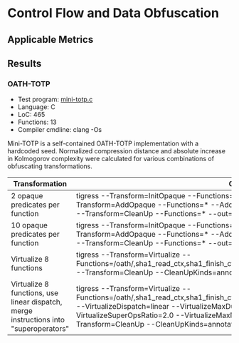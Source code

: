 # Control Flow and Data Obfuscation

## Applicable Metrics

## Results

### OATH-TOTP

- Test program: [mini-totp.c](https://github.com/b-mueller/obfuscation-metrics/blob/master/testprograms/oath-totp/mini-totp.c)
- Language: C
- LoC: 465
- Functions: 13
- Compiler cmdline: clang -Os

Mini-TOTP is a self-contained OATH-TOTP implementation with a hardcoded seed. Normalized compression distance and absolute increase in Kolmogorov complexity were calculated for various combinations of obfuscating transformations.

|Transformation|Cmdline|ΔK|NCD|
|---|---|---|---|
|2 opaque predicates per function|tigress --Transform=InitOpaque --Functions=* --Transform=UpdateOpaque --Functions=* --Transform=AddOpaque --Functions=* --AddOpaqueCount=2 --AddOpaqueKinds=call,bug,true  --Transform=CleanUp --Functions=* --out=test-01.c mini-totp.c| 1,939| 0.7866 |
|10 opaque predicates per function|tigress --Transform=InitOpaque --Functions=* --Transform=UpdateOpaque --Functions=* --Transform=AddOpaque --Functions=* --AddOpaqueCount=10 --AddOpaqueKinds=call,bug,true  --Transform=CleanUp --Functions=* --out=test-01.c mini-totp.c| 5,079| 0.8690 |
|Virtualize 8 functions|tigress --Transform=Virtualize --Functions=/oath/,sha1_read_ctx,sha1_finish_ctx,hmac_sha1,sha1_stream,sha1_buffer,sha1_init_ctx --Transform=CleanUp --CleanUpKinds=annotations --out=test-03.c mini-totp.c| 6,286 | 0.8750 |
|Virtualize 8 functions, use linear dispatch, merge instructions into "superoperators"|tigress --Transform=Virtualize --Functions=/oath/,sha1_read_ctx,sha1_finish_ctx,hmac_sha1,sha1_stream,sha1_buffer,sha1_init_ctx --VirtualizeDispatch=linear --VirtualizeMaxDuplicateOps=2 --VirtualizeOperands=* --VirtualizeSuperOpsRatio=2.0 --VirtualizeMaxMergeLength=10 --VirtualizeOptimizeBody=true --Transform=CleanUp --CleanUpKinds=annotations --out=test-04.c mini-totp.c| 14,318 | 0.9275 |
